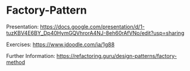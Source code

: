 # Factory-Pattern

Presentation: https://docs.google.com/presentation/d/1-tuzKBV4E6BY_Dp40HymGQVhrorA4NJ-8eh60rAfVNo/edit?usp=sharing

Exercises: https://www.jdoodle.com/ia/1g88  

Further Information: https://refactoring.guru/design-patterns/factory-method
